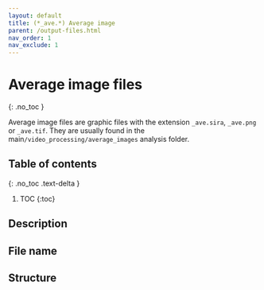 ```yaml
---
layout: default
title: (*_ave.*) Average image
parent: /output-files.html
nav_order: 1
nav_exclude: 1
---
```



# Average image files
{: .no_toc }

Average image files are graphic files with the extension `_ave.sira`, `_ave.png` or `_ave.tif`. They are usually found in the main`/video_processing/average_images` analysis folder.

## Table of contents
{: .no_toc .text-delta }

1. TOC
{:toc}

## Description

## File name

## Structure

